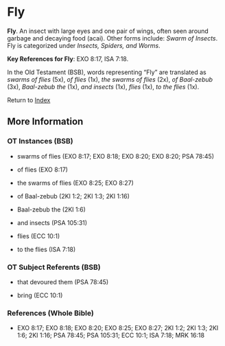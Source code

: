 # Fly
**Fly**. 
An insect with large eyes and one pair of wings, often seen around garbage and decaying food (acai). 
Other forms include: 
*Swarm of Insects*. 
Fly is categorized under _Insects, Spiders, and Worms_. 


**Key References for Fly**: 
EXO 8:17, ISA 7:18. 


In the Old Testament (BSB), words representing “Fly” are translated as 
*swarms of flies* (5x), *of flies* (1x), *the swarms of flies* (2x), *of Baal-zebub* (3x), *Baal-zebub the* (1x), *and insects* (1x), *flies* (1x), *to the flies* (1x). 




Return to [Index](00-Index.md)

## More Information

### OT Instances (BSB)

* swarms of flies (EXO 8:17; EXO 8:18; EXO 8:20; EXO 8:20; PSA 78:45)

* of flies (EXO 8:17)

* the swarms of flies (EXO 8:25; EXO 8:27)

* of Baal-zebub (2KI 1:2; 2KI 1:3; 2KI 1:16)

* Baal-zebub the (2KI 1:6)

* and insects (PSA 105:31)

* flies (ECC 10:1)

* to the flies (ISA 7:18)



### OT Subject Referents (BSB)

* that devoured them (PSA 78:45)

* bring (ECC 10:1)



### References (Whole Bible)

* EXO 8:17; EXO 8:18; EXO 8:20; EXO 8:25; EXO 8:27; 2KI 1:2; 2KI 1:3; 2KI 1:6; 2KI 1:16; PSA 78:45; PSA 105:31; ECC 10:1; ISA 7:18; MRK 16:18



